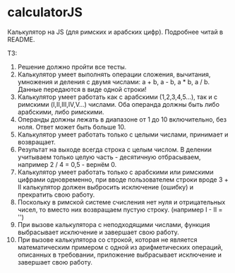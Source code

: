 # calculatorJS
Калькулятор на JS (для римских и арабских цифр). Подробнее читай в README.

ТЗ:﻿
1) Решение должно пройти все тесты.
2) Калькулятор умеет выполнять операции сложения, вычитания, умножения и деления с двумя числами: a + b, a - b, a * b, a / b. Данные передаются в виде одной строки!
3) Калькулятор умеет работать как с арабскими (1,2,3,4,5…), так и с римскими (I,II,III,IV,V…) числами. Оба операнда должны быть либо арабскими, либо римскими.
4) Операнды должны лежать в диапазоне от 1 до 10 включительно, без ноля. Ответ может быть больше 10.
5) Калькулятор умеет работать только с целыми числами, принимает и возвращает.
6) Результат на выходе всегда строка с целым числом. В делении учитываем только целую часть - десятичную отбрасываем, например 2 / 4 = 0,5 - вернём 0.
7) Калькулятор умеет работать только с арабскими или римскими цифрами одновременно, при вводе пользователем строки вроде 3 + II калькулятор должен выбросить исключение (ошибку) и прекратить свою работу.
8) Поскольку в римской системе счисления нет нуля и отрицательных чисел, то вместо них возвращаем пустую строку. (например I - II = '')
9) При вызове калькулятора с неподходящими числами, функция выбрасывает исключение и завершает свою работу.
10) При вызове калькулятора со строкой, которая не является математическим примером с одной из арифметических операций, описанных в требовании, приложение выбрасывает исключение и завершает свою работу.

